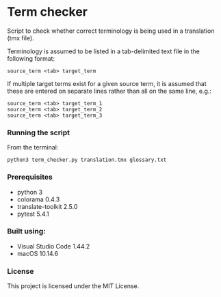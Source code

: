# Term checker

Script to check whether correct terminology is being used in a translation (tmx file).

Terminology is assumed to be listed in a tab-delimited text file in the following format:
```
source_term <tab> target_term
```

If multiple target terms exist for a given source term, it is assumed that these are entered on separate lines rather than all on the same line, e.g.:
```
source_term <tab> target_term_1
source_term <tab> target_term_2
source_term <tab> target_term_3
```

### Running the script

From the terminal:
```
python3 term_checker.py translation.tmx glossary.txt
```

### Prerequisites

* python 3
* colorama 0.4.3
* translate-toolkit 2.5.0
* pytest 5.4.1

### Built using:

* Visual Studio Code 1.44.2
* macOS 10.14.6

### License

This project is licensed under the MIT License.